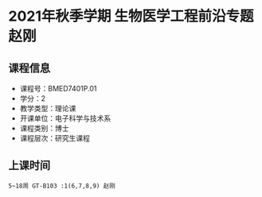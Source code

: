# 2021年秋季学期 生物医学工程前沿专题 赵刚






## 课程信息

- 课程号：BMED7401P.01
- 学分：2
- 教学类型：理论课
- 开课单位：电子科学与技术系
- 课程类别：博士
- 课程层次：研究生课程

## 上课时间

```
5~18周 GT-B103 :1(6,7,8,9) 赵刚
```

